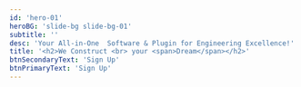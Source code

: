 ```yaml
---
id: 'hero-01'
heroBG: 'slide-bg slide-bg-01'
subtitle: ''
desc: 'Your All-in-One  Software & Plugin for Engineering Excellence!'
title: '<h2>We Construct <br> your <span>Dream</span></h2>'
btnSecondaryText: 'Sign Up'
btnPrimaryText: 'Sign Up'
---
```

